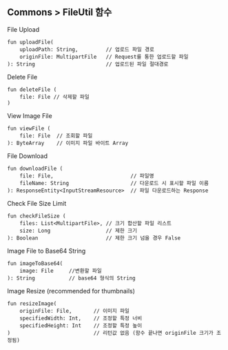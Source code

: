 ## Commons > FileUtil 함수

File Upload
```
fun uploadFile(
    uploadPath: String,         // 업로드 파일 경로
    originFile: MultipartFile   // Request를 통한 업로드할 파일
): String                       // 업로드된 파일 절대경로
```

Delete File
```
fun deleteFile (
    file: File // 삭제할 파일
)
```

View Image File
```
fun viewFile (
    file: File  // 조회할 파일
): ByteArray    // 이미지 파일 바이트 Array
```

File Download
```
fun downloadFile (
    file: File,                         // 파일명
    fileName: String                    // 다운로드 시 표시할 파일 이름
): ResponseEntity<InputStreamResource>  // 파일 다운로드하는 Response
```

Check File Size Limit
```
fun checkFileSize (
    files: List<MultipartFile>, // 크기 합산할 파일 리스트
    size: Long                  // 제한 크기
): Boolean                      // 제한 크기 넘을 경우 False
```

Image File to Base64 String
```
fun imageToBase64(
    image: File     //변환할 파일
): String           // base64 형식의 String
```

Image Resize (recommended for thumbnails)
```
fun resizeImage(
    originFile: File,       // 이미지 파일
    specifiedWidth: Int,    // 조정할 특정 너비
    specifiedHeight: Int    // 조정할 특정 높이
)                           // 리턴값 없음 (함수 끝나면 originFile 크기가 조정됨)
```
